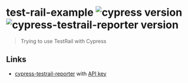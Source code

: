 # test-rail-example ![cypress version](https://img.shields.io/badge/cypress-8.5.0-brightgreen) ![cypress-testrail-reporter version](https://img.shields.io/badge/cypress--testrail--reporter-1.3.3-brightgreen)
> Trying to use TestRail with Cypress

## Links

- [cypress-testrail-reporter](https://github.com/Vivify-Ideas/cypress-testrail-reporter) with [API key](https://www.gurock.com/testrail/docs/api/getting-started/accessing#username_and_api_key)
